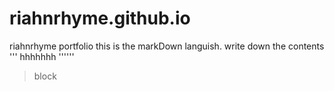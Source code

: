 # riahnrhyme.github.io
riahnrhyme portfolio
this is the markDown languish. write down the contents
'''
hhhhhhh
''''''
> block
